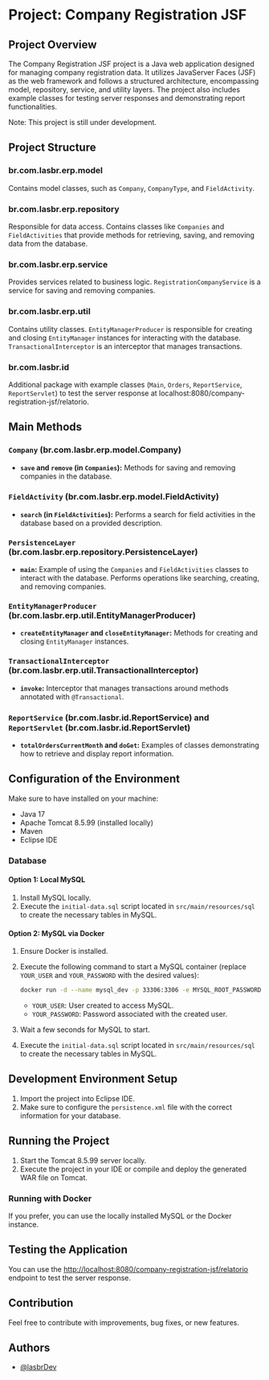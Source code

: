 # Project: Company Registration JSF

## Project Overview

The Company Registration JSF project is a Java web application designed for managing company registration data. It utilizes JavaServer Faces (JSF) as the web framework and follows a structured architecture, encompassing model, repository, service, and utility layers. The project also includes example classes for testing server responses and demonstrating report functionalities.

Note: This project is still under development.

## Project Structure

### br.com.lasbr.erp.model

Contains model classes, such as `Company`, `CompanyType`, and `FieldActivity`.

### br.com.lasbr.erp.repository

Responsible for data access. Contains classes like `Companies` and `FieldActivities` that provide methods for retrieving, saving, and removing data from the database.

### br.com.lasbr.erp.service

Provides services related to business logic. `RegistrationCompanyService` is a service for saving and removing companies.

### br.com.lasbr.erp.util

Contains utility classes. `EntityManagerProducer` is responsible for creating and closing `EntityManager` instances for interacting with the database. `TransactionalInterceptor` is an interceptor that manages transactions.

### br.com.lasbr.id

Additional package with example classes (`Main`, `Orders`, `ReportService`, `ReportServlet`) to test the server response at localhost:8080/company-registration-jsf/relatorio.

## Main Methods

### `Company` (br.com.lasbr.erp.model.Company)

- **`save` and `remove` (in `Companies`):** Methods for saving and removing companies in the database.

### `FieldActivity` (br.com.lasbr.erp.model.FieldActivity)

- **`search` (in `FieldActivities`):** Performs a search for field activities in the database based on a provided description.

### `PersistenceLayer` (br.com.lasbr.erp.repository.PersistenceLayer)

- **`main`:** Example of using the `Companies` and `FieldActivities` classes to interact with the database. Performs operations like searching, creating, and removing companies.

### `EntityManagerProducer` (br.com.lasbr.erp.util.EntityManagerProducer)

- **`createEntityManager` and `closeEntityManager`:** Methods for creating and closing `EntityManager` instances.

### `TransactionalInterceptor` (br.com.lasbr.erp.util.TransactionalInterceptor)

- **`invoke`:** Interceptor that manages transactions around methods annotated with `@Transactional`.

### `ReportService` (br.com.lasbr.id.ReportService) and `ReportServlet` (br.com.lasbr.id.ReportServlet)

- **`totalOrdersCurrentMonth` and `doGet`:** Examples of classes demonstrating how to retrieve and display report information.


## Configuration of the Environment

Make sure to have installed on your machine:

- Java 17
- Apache Tomcat 8.5.99 (installed locally)
- Maven
- Eclipse IDE

### Database

#### Option 1: Local MySQL

1. Install MySQL locally.
2. Execute the `initial-data.sql` script located in `src/main/resources/sql` to create the necessary tables in MySQL.

#### Option 2: MySQL via Docker

1. Ensure Docker is installed.
2. Execute the following command to start a MySQL container (replace `YOUR_USER` and `YOUR_PASSWORD` with the desired values):

    ```bash
    docker run -d --name mysql_dev -p 33306:3306 -e MYSQL_ROOT_PASSWORD=YOUR_PASSWORD -e MYSQL_DATABASE=company_registration -v mysql-database:/var/lib/mysql --network REDEMSQL mysql:latest
    ```

    - `YOUR_USER`: User created to access MySQL.
    - `YOUR_PASSWORD`: Password associated with the created user.

3. Wait a few seconds for MySQL to start.
4. Execute the `initial-data.sql` script located in `src/main/resources/sql` to create the necessary tables in MySQL.

## Development Environment Setup

1. Import the project into Eclipse IDE.
2. Make sure to configure the `persistence.xml` file with the correct information for your database.

## Running the Project

1. Start the Tomcat 8.5.99 server locally.
2. Execute the project in your IDE or compile and deploy the generated WAR file on Tomcat.

### Running with Docker

If you prefer, you can use the locally installed MySQL or the Docker instance.

## Testing the Application

You can use the [http://localhost:8080/company-registration-jsf/relatorio](http://localhost:8080/company-registration-jsf/relatorio) endpoint to test the server response.

## Contribution

Feel free to contribute with improvements, bug fixes, or new features.

## Authors

- [@lasbrDev](https://github.com/lasbrDev)

